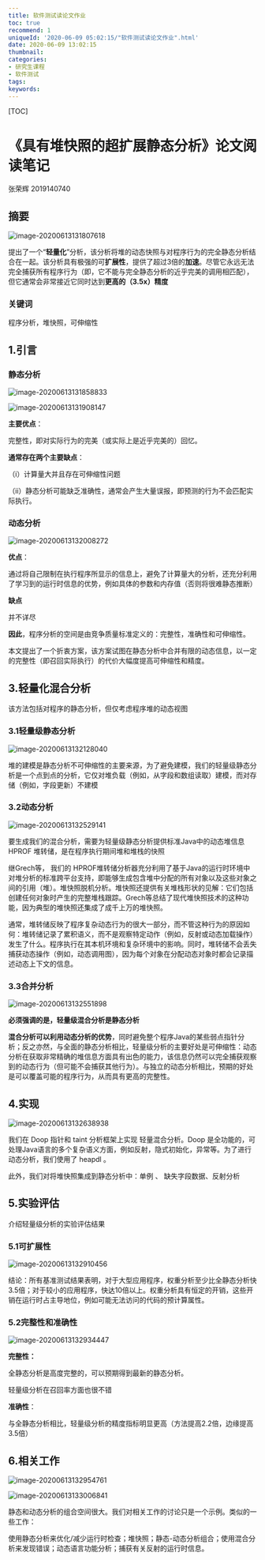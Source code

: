 ```yaml
---
title: 软件测试读论文作业
toc: true
recommend: 1
uniqueId: '2020-06-09 05:02:15/"软件测试读论文作业".html'
date: 2020-06-09 13:02:15
thumbnail:
categories:
- 研究生课程
- 软件测试
tags:
keywords:
---
```


[TOC]

<!--more-->

# 《具有堆快照的超扩展静态分析》论文阅读笔记

张荣辉 2019140740

## 摘要

![image-20200613131807618](https://i.loli.net/2020/06/13/4pnVyEuiMJw9azG.png)

提出了一个“**轻量化**”分析，该分析将堆的动态快照与对程序行为的完全静态分析结合在一起。该分析具有极强的可**扩展性**，提供了超过3倍的**加速**。尽管它永远无法完全捕获所有程序行为（即，它不能与完全静态分析的近乎完美的调用相匹配），但它通常会非常接近它同时达到**更高的（3.5x）精度**

### 关键词

程序分析，堆快照，可伸缩性

## 1.引言

### 静态分析

![image-20200613131858833](https://i.loli.net/2020/06/13/vNSxoRLZg4maGbC.png)

![image-20200613131908147](https://i.loli.net/2020/06/13/d3qRJ2LU4T7eIxp.png)

**主要优点**：

完整性，即对实际行为的完美（或实际上是近乎完美的）回忆。

**通常存在两个主要缺点**：

（i）计算量大并且存在可伸缩性问题

（ii）静态分析可能缺乏准确性，通常会产生大量误报，即预测的行为不会匹配实际执行。

### 动态分析

![image-20200613132008272](https://i.loli.net/2020/06/13/cEIfzO6SQ4LFRK3.png)

**优点**：

通过将自己限制在执行程序所显示的信息上，避免了计算量大的分析，还充分利用了学习到的运行时信息的优势，例如具体的参数和内存值（否则将很难静态推断）

**缺点**

并不详尽

**因此**，程序分析的空间是由竞争质量标准定义的：完整性，准确性和可伸缩性。

本文提出了一个折衷方案，该方案试图在静态分析中合并有限的动态信息，以一定的完整性（即召回实际执行）的代价大幅度提高可伸缩性和精度。



## 3.轻量化混合分析

该方法包括对程序的静态分析，但仅考虑程序堆的动态视图



### 3.1轻量级静态分析

![image-20200613132128040](https://i.loli.net/2020/06/13/BHZeI13z64MURmw.png)

堆的建模是静态分析不可伸缩性的主要来源，为了避免建模，我们的轻量级静态分析是一个点到点的分析，它仅对堆负载（例如，从字段和数组读取）建模，而对存储（例如，字段更新）不建模

### 3.2动态分析

![image-20200613132529141](https://i.loli.net/2020/06/13/qMF43aYAbrRZVkc.png)

要生成我们的混合分析，需要为轻量级静态分析提供标准Java中的动态堆信息 HPROF 堆转储，是在程序执行期间堆和堆栈的快照 

继Grech等， 我们的 HPROF堆转储分析器充分利用了基于Java的运行时环境中对堆分析的标准跨平台支持，即能够生成包含堆中分配的所有对象以及这些对象之间的引用（堆）。堆快照脱机分析。堆快照还提供有关堆栈形状的见解：它们包括创建任何对象时产生的完整堆栈跟踪。Grech等总结了现代堆快照技术的这种功能，因为典型的堆快照还集成了成千上万的堆快照。

通常，堆转储反映了程序复杂动态行为的很大一部分，而不管这种行为的原因如何：堆转储记录了累积语义，而不是观察特定动作（例如，反射或动态加载操作）发生了什么。程序执行在其本机环境和复杂环境中的影响。同时，堆转储不会丢失捕获动态操作（例如，动态调用图），因为每个对象在分配动态对象时都会记录描述动态上下文的信息。

### 3.3合并分析

![image-20200613132551898](https://i.loli.net/2020/06/13/7YuI6e2KCl9rxZF.png)

**必须强调的是，轻量级混合分析是静态分析**

**混合分析可以利用动态分析的优势**，同时避免整个程序Java的某些弱点指针分析；反之亦然，与全面的静态分析相比，轻量级分析的主要好处是可伸缩性：动态分析在获取非常精确的堆信息方面具有出色的能力，该信息仍然可以完全捕获观察到的动态行为（但可能不会捕获其他行为）。与独立的动态分析相比，预期的好处是可以覆盖可能的程序行为，从而具有更高的完整性。

## 4.实现

![image-20200613132638938](https://i.loli.net/2020/06/13/dkFRItKhPj281G9.png)

我们在 Doop 指针和 taint 分析框架上实现 轻量混合分析。Doop 是全功能的，可处理Java语言的多个复杂语义方面，例如反射，隐式初始化，异常等。为了进行动态分析，我们使用了 heapdl 。

此外，我们对将堆快照集成到静态分析中：单例 、 缺失字段数据、反射分析



## 5.实验评估

介绍轻量级分析的实验评估结果

### 5.1可扩展性 

![image-20200613132910456](https://i.loli.net/2020/06/13/VwmPdLstzyn2H9i.png)

结论：所有基准测试结果表明，对于大型应用程序，权重分析至少比全静态分析快3.5倍；对于较小的应用程序，快达10倍以上。权重分析具有恒定的开销，这些开销在运行时占主导地位，例如可能无法访问的代码的预计算属性。

### 5.2完整性和准确性

![image-20200613132934447](https://i.loli.net/2020/06/13/XJHNfY5sFel2im3.png)

**完整性：**

全静态分析是高度完整的，可以预期得到最新的静态分析。

轻量级分析在召回率方面也很不错

**准确性**：

与全静态分析相比，轻量级分析的精度指标明显更高（方法提高2.2倍，边缘提高3.5倍）



## 6.相关工作

![image-20200613132954761](https://i.loli.net/2020/06/13/SncVr6tHaFCOJ3d.png)

![image-20200613133006841](https://i.loli.net/2020/06/13/462YIEO79k3QZeM.png)

静态和动态分析的组合空间很大。我们对相关工作的讨论只是一个示例。类似的一些工作：

使用静态分析来优化/减少运行时检查；堆快照；静态-动态分析组合；使用混合分析来发现错误；动态语言功能分析；捕获有关反射的运行时信息。



